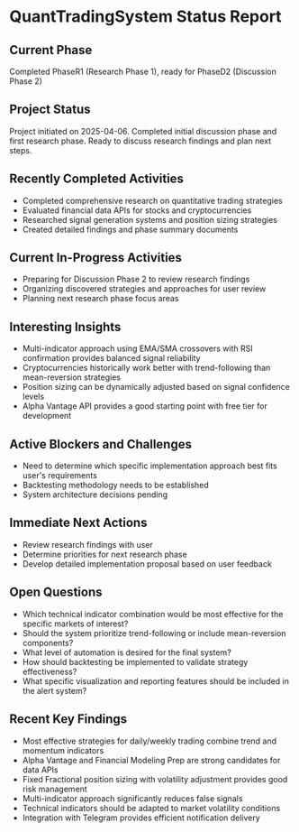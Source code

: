 # QuantTradingSystem Status Report

## Current Phase

Completed PhaseR1 (Research Phase 1), ready for PhaseD2 (Discussion Phase 2)

## Project Status

Project initiated on 2025-04-06. Completed initial discussion phase and first research phase. Ready to discuss research findings and plan next steps.

## Recently Completed Activities

- Completed comprehensive research on quantitative trading strategies
- Evaluated financial data APIs for stocks and cryptocurrencies
- Researched signal generation systems and position sizing strategies
- Created detailed findings and phase summary documents

## Current In-Progress Activities

- Preparing for Discussion Phase 2 to review research findings
- Organizing discovered strategies and approaches for user review
- Planning next research phase focus areas

## Interesting Insights

- Multi-indicator approach using EMA/SMA crossovers with RSI confirmation provides balanced signal reliability
- Cryptocurrencies historically work better with trend-following than mean-reversion strategies
- Position sizing can be dynamically adjusted based on signal confidence levels
- Alpha Vantage API provides a good starting point with free tier for development

## Active Blockers and Challenges

- Need to determine which specific implementation approach best fits user's requirements
- Backtesting methodology needs to be established
- System architecture decisions pending

## Immediate Next Actions

- Review research findings with user
- Determine priorities for next research phase
- Develop detailed implementation proposal based on user feedback

## Open Questions

- Which technical indicator combination would be most effective for the specific markets of interest?
- Should the system prioritize trend-following or include mean-reversion components?
- What level of automation is desired for the final system?
- How should backtesting be implemented to validate strategy effectiveness?
- What specific visualization and reporting features should be included in the alert system?

## Recent Key Findings

- Most effective strategies for daily/weekly trading combine trend and momentum indicators
- Alpha Vantage and Financial Modeling Prep are strong candidates for data APIs
- Fixed Fractional position sizing with volatility adjustment provides good risk management
- Multi-indicator approach significantly reduces false signals
- Technical indicators should be adapted to market volatility conditions
- Integration with Telegram provides efficient notification delivery
